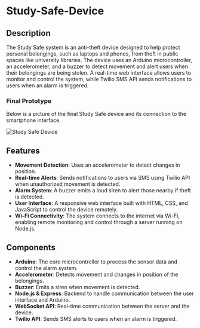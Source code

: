 # Study-Safe-Device

## Description
The Study Safe system is an anti-theft device designed to help protect personal belongings, such as laptops and phones, from theft in public spaces like university libraries. The device uses an Arduino microcontroller, an accelerometer, and a buzzer to detect movement and alert users when their belongings are being stolen. A real-time web interface allows users to monitor and control the system, while Twilio SMS API sends notifications to users when an alarm is triggered.

### Final Prototype
Below is a picture of the final Study Safe device and its connection to the smartphone interface.

![Study Safe Device](https://github.com/user-attachments/assets/9e1b9b4f-c469-45cd-9420-67b088ab3e36)

## Features
- **Movement Detection**: Uses an accelerometer to detect changes in position.
- **Real-time Alerts**: Sends notifications to users via SMS using Twilio API when unauthorized movement is detected.
- **Alarm System**: A buzzer emits a loud siren to alert those nearby if theft is detected.
- **User Interface**: A responsive web interface built with HTML, CSS, and JavaScript to control the device remotely.
- **Wi-Fi Connectivity**: The system connects to the internet via Wi-Fi, enabling remote monitoring and control through a server running on Node.js.

## Components
- **Arduino**: The core microcontroller to process the sensor data and control the alarm system.
- **Accelerometer**: Detects movement and changes in position of the belongings.
- **Buzzer**: Emits a siren when movement is detected.
- **Node.js & Express**: Backend to handle communication between the user interface and Arduino.
- **WebSocket API**: Real-time communication between the server and the device.
- **Twilio API**: Sends SMS alerts to users when an alarm is triggered.
